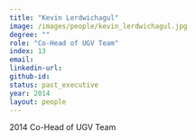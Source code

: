 ```yaml
---
title: "Kevin Lerdwichagul"
image: /images/people/kevin_lerdwichagul.jpg
degree: ""
role: "Co-Head of UGV Team"
index: 13
email:
linkedin-url:
github-id:
status: past_executive
year: 2014
layout: people
---
```

2014 Co-Head of UGV Team

